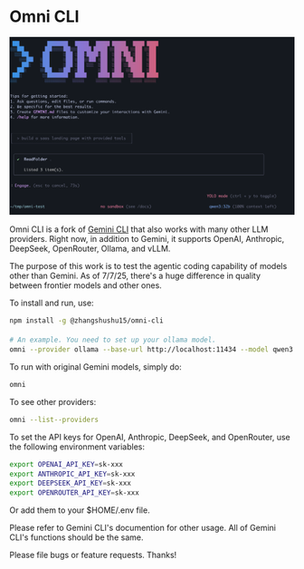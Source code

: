 # Omni CLI

![Omni CLI Screenshot](./docs/assets/omni-screenshot.png)

Omni CLI is a fork of [Gemini CLI](https://github.com/google-gemini/gemini-cli) that also works with many other LLM providers. Right now, in addition to Gemini, it supports OpenAI, Anthropic, DeepSeek, OpenRouter, Ollama, and vLLM.

The purpose of this work is to test the agentic coding capability of models other than Gemini. As of 7/7/25, there's a huge difference in quality between frontier models and other ones.

To install and run, use:

```bash
npm install -g @zhangshushu15/omni-cli

# An example. You need to set up your ollama model.
omni --provider ollama --base-url http://localhost:11434 --model qwen3:32b
```

To run with original Gemini models, simply do:

```bash
omni
```

To see other providers:

```bash
omni --list--providers
```

To set the API keys for OpenAI, Anthropic, DeepSeek, and OpenRouter, use the following environment variables:
```bash
export OPENAI_API_KEY=sk-xxx
export ANTHROPIC_API_KEY=sk-xxx
export DEEPSEEK_API_KEY=sk-xxx
export OPENROUTER_API_KEY=sk-xxx
```

Or add them to your $HOME/.env file.

Please refer to Gemini CLI's documention for other usage. All of Gemini CLI's functions should be the same.

Please file bugs or feature requests. Thanks!
